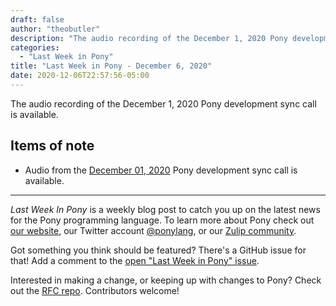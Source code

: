 ```yaml
---
draft: false
author: "theobutler"
description: "The audio recording of the December 1, 2020 Pony development sync call is available."
categories:
  - "Last Week in Pony"
title: "Last Week in Pony - December 6, 2020"
date: 2020-12-06T22:57:56-05:00
---
```


The audio recording of the December 1, 2020 Pony development sync call is available.
<!-- more -->

## Items of note

- Audio from the [December 01, 2020](https://sync-recordings.ponylang.io/r/2020_12_01.m4a) Pony development sync call is available.

---

_Last Week In Pony_ is a weekly blog post to catch you up on the latest news for the Pony programming language. To learn more about Pony check out [our website](https://ponylang.io), our Twitter account [@ponylang](https://twitter.com/ponylang), or our [Zulip community](https://ponylang.zulipchat.com).

Got something you think should be featured? There's a GitHub issue for that! Add a comment to the [open "Last Week in Pony" issue](https://github.com/ponylang/ponylang.github.io/issues?q=is%3Aissue+is%3Aopen+label%3Alast-week-in-pony).

Interested in making a change, or keeping up with changes to Pony? Check out the [RFC repo](https://github.com/ponylang/rfcs). Contributors welcome!
